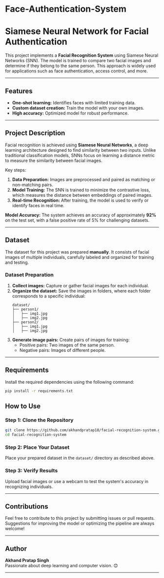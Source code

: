# Face-Authentication-System

# Siamese Neural Network for Facial Authentication

This project implements a **Facial Recognition System** using Siamese Neural Networks (SNN). The model is trained to compare two facial images and determine if they belong to the same person. This approach is widely used for applications such as face authentication, access control, and more.

---

## Features
- **One-shot learning:** Identifies faces with limited training data.
- **Custom dataset creation:** Train the model with your own images.
- **High accuracy:** Optimized model for robust performance.

---

## Project Description

Facial recognition is achieved using **Siamese Neural Networks**, a deep learning architecture designed to find similarity between two inputs. Unlike traditional classification models, SNNs focus on learning a distance metric to measure the similarity between facial images.

Key steps:
1. **Data Preparation:** Images are preprocessed and paired as matching or non-matching pairs.
2. **Model Training:** The SNN is trained to minimize the contrastive loss, which measures the distance between embeddings of paired images.
3. **Real-time Recognition:** After training, the model is used to verify or identify faces in real time.

**Model Accuracy:** The system achieves an accuracy of approximately **92%** on the test set, with a false positive rate of 5% for challenging datasets.

---

## Dataset

The dataset for this project was prepared **manually**. It consists of facial images of multiple individuals, carefully labeled and organized for training and testing.

### Dataset Preparation
1. **Collect images:** Capture or gather facial images for each individual.
2. **Organize the dataset:** Save the images in folders, where each folder corresponds to a specific individual:
   ```
   dataset/
   ├── person1/
   │   ├── img1.jpg
   │   ├── img2.jpg
   ├── person2/
   │   ├── img1.jpg
   │   ├── img2.jpg
   ```
3. **Generate image pairs:** Create pairs of images for training:
   - Positive pairs: Two images of the same person.
   - Negative pairs: Images of different people.

---

## Requirements

Install the required dependencies using the following command:
```bash
pip install -r requirements.txt
```

## How to Use

### Step 1: Clone the Repository
```bash
git clone https://github.com/akhandpratap18/facial-recognition-system.git
cd facial-recognition-system
```

### Step 2: Place Your Dataset
Place your prepared dataset in the `dataset/` directory as described above.


### Step 3: Verify Results
Upload facial images or use a webcam to test the system's accuracy in recognizing individuals.

---


## Contributions
Feel free to contribute to this project by submitting issues or pull requests. Suggestions for improving the model or optimizing the pipeline are always welcome!

---

## Author
**Akhand Pratap Singh**  
Passionate about deep learning and computer vision. 😊

---
